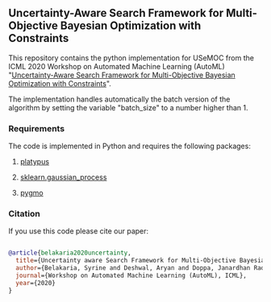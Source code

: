 ## Uncertainty-Aware Search Framework for Multi-Objective Bayesian Optimization with Constraints


This repository contains the python implementation for USeMOC from the ICML 2020 Workshop on Automated Machine Learning (AutoML) "[Uncertainty-Aware Search Framework for Multi-Objective Bayesian Optimization with Constraints](https://arxiv.org/abs/2008.07029)".

The implementation handles automatically the batch version of the algorithm by setting the variable "batch_size" to a number higher than 1. 


### Requirements
The code is implemented in Python and requires the following packages:

1. [platypus](https://platypus.readthedocs.io/en/latest/getting-started.html#installing-platypus)

2. [sklearn.gaussian_process](https://scikit-learn.org/stable/modules/gaussian_process.html)

3. [pygmo](https://esa.github.io/pygmo2/install.html) 

### Citation

If you use this code please cite our paper:

```bibtex

@article{belakaria2020uncertainty,
  title={Uncertainty aware Search Framework for Multi-Objective Bayesian Optimization with Constraints},
  author={Belakaria, Syrine and Deshwal, Aryan and Doppa, Janardhan Rao},
  journal={Workshop on Automated Machine Learning (AutoML), ICML},
  year={2020}
}

````
